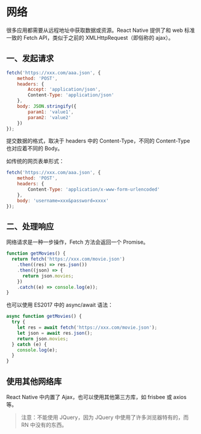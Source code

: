 # 网络

很多应用都需要从远程地址中获取数据或资源。React Native 提供了和 web 标准一致的 Fetch API，类似于之前的 XMLHttpRequest（即俗称的 ajax）。

## 一、发起请求

```js
fetch('https://xxx.com/aaa.json', {
    method: 'POST',
    headers: {
        Accept: 'application/json',
        Content-Type: 'application/json'
    },
    body: JSON.stringify({
        param1: 'value1',
        param2: 'value2'
    })
});
```

提交数据的格式，取决于 headers 中的 Content-Type，不同的 Content-Type 也对应着不同的 Body。

如传统的网页表单形式：

```js
fetch('https://xxx.com/aaa.json', {
    method: 'POST',
    headers: {
        Content-Type: 'application/x-www-form-urlencoded'
    },
    body: 'username=xxx&password=xxxx'
});
```

## 二、处理响应

网络请求是一种一步操作，Fetch 方法会返回一个 Promise。

```js
function getMovies() {
  return fetch('https://xxx.com/movie.json')
    .then((res) => res.json())
    .then((json) => {
      return json.movies;
    })
    .catch((e) => console.log(e));
}
```

也可以使用 ES2017 中的 async/await 语法：

```js
async function getMovies() {
  try {
    let res = await fetch('https://xxx.com/movie.json');
    let json = await res.json();
    return json.movies;
  } catch (e) {
    console.log(e);
  }
}
```

## 使用其他网络库

React Native 中内置了 Ajax，也可以使用其他第三方库，如 frisbee 或 axios 等。

> 注意：不能使用 JQuery，因为 JQuery 中使用了许多浏览器特有的，而 RN 中没有的东西。
